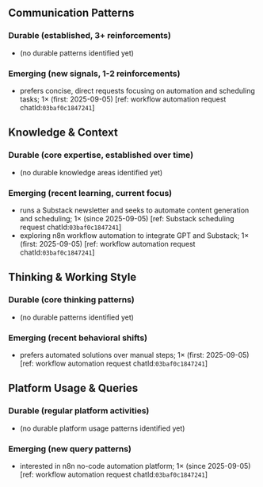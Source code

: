 ## Communication Patterns
### Durable (established, 3+ reinforcements)
- (no durable patterns identified yet)

### Emerging (new signals, 1-2 reinforcements)
- prefers concise, direct requests focusing on automation and scheduling tasks; 1× (first: 2025-09-05) [ref: workflow automation request chatId:`03baf0c1847241`]

## Knowledge & Context
### Durable (core expertise, established over time)
- (no durable knowledge areas identified yet)

### Emerging (recent learning, current focus)
- runs a Substack newsletter and seeks to automate content generation and scheduling; 1× (since 2025-09-05) [ref: Substack scheduling request chatId:`03baf0c1847241`]
- exploring n8n workflow automation to integrate GPT and Substack; 1× (first: 2025-09-05) [ref: workflow automation request chatId:`03baf0c1847241`]

## Thinking & Working Style
### Durable (core thinking patterns)
- (no durable patterns identified yet)

### Emerging (recent behavioral shifts)
- prefers automated solutions over manual steps; 1× (first: 2025-09-05) [ref: workflow automation request chatId:`03baf0c1847241`]

## Platform Usage & Queries
### Durable (regular platform activities)
- (no durable platform usage patterns identified yet)

### Emerging (new query patterns)
- interested in n8n no-code automation platform; 1× (since 2025-09-05) [ref: workflow automation request chatId:`03baf0c1847241`]